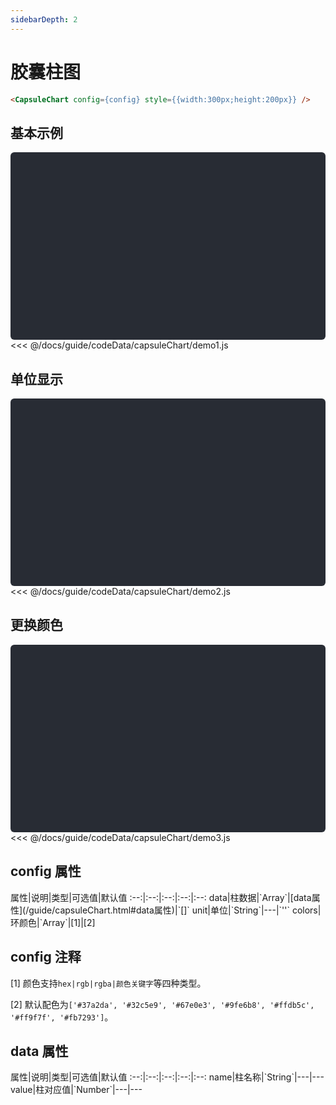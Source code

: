 ```yaml
---
sidebarDepth: 2
---
```


# 胶囊柱图

<vue-page-btn />

```html
<CapsuleChart config={config} style={{width:300px;height:200px}} />
```

<click-to-copy :info="capsuleChartTag" />

## 基本示例

<div class="chart-container" id="chart-container1"></div>

<fold-box title="点击以展示/隐藏config数据">
<<< @/docs/guide/codeData/capsuleChart/demo1.js
</fold-box>

## 单位显示

<div class="chart-container" id="chart-container2"></div>

<fold-box title="点击以展示/隐藏config数据">
<<< @/docs/guide/codeData/capsuleChart/demo2.js
</fold-box>

## 更换颜色

<div class="chart-container" id="chart-container3"></div>

<fold-box title="点击以展示/隐藏config数据">
<<< @/docs/guide/codeData/capsuleChart/demo3.js
</fold-box>

## config 属性

<full-width-table>
属性|说明|类型|可选值|默认值
:--:|:--:|:--:|:--:|:--:
data|柱数据|`Array<Object>`|[data属性](/guide/capsuleChart.html#data属性)|`[]`
unit|单位|`String`|---|`''`
colors|环颜色|`Array<String>`|[1]|[2]
</full-width-table>

## config 注释

[1] 颜色支持`hex|rgb|rgba|颜色关键字`等四种类型。

[2] 默认配色为`['#37a2da', '#32c5e9', '#67e0e3', '#9fe6b8', '#ffdb5c', '#ff9f7f', '#fb7293']`。

## data 属性

<full-width-table>
属性|说明|类型|可选值|默认值
:--:|:--:|:--:|:--:|:--:
name|柱名称|`String`|---|---
value|柱对应值|`Number`|---|---
</full-width-table>

<script>
import { render } from './utils'

import capsuleChart from './codeData/capsuleChart/index.js'

export default {
  data () {
    return {
      capsuleChartTag: '<CapsuleChart config={config} style={{width:300px;height:200px}} />',

      ...capsuleChart
    }
  },
  mounted () {
    this.renderNode()
  },
  methods: {
    renderNode () {
      Array(3).fill({ width: '300px', height: '200px' }).forEach((style, i) => render({
        r: [datav.CapsuleChart, { config: this[`capsuleChart${i + 1}`], style }],
        $: `#chart-container${i + 1}`
      }))
    }
  }
}
</script>

<style lang="less">
.chart-container {
  position: relative;
  height: 300px;
  background-color: #282c34;
  overflow: hidden;
  border-radius: 6px;
  display: flex;
  justify-content: center;
  align-items: center;
  color: #7ec699;
  font-weight: bold;
}
</style>
